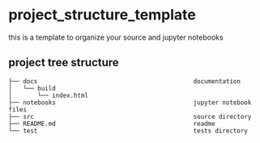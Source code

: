# project_structure_template
this is a template to organize your source and jupyter notebooks


## project tree structure    
```
├── docs                                           documentation
│   └── build
│       └── index.html                             
├── notebooks                                      jupyter notebook files
├── src                                            source directory
├── README.md                                      readme
└── test                                           tests directory
```
